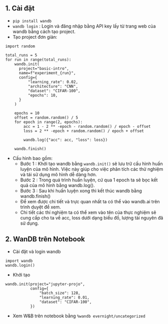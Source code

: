 ## 1. Cài đặt 
- ```pip install wandb```
- ```wandb login``` : Login và đăng nhập bằng API key lấy từ trang web của wandb bằng cách tạo project.
- Tạo project đơn giản:
```
import random

total_runs = 5
for run in range(total_runs):
    wandb.init(
      project="basic-intro",
      name=f"experiment_{run}",
      config={
          "learning_rate": 0.02,
          "architecture": "CNN",
          "dataset": "CIFAR-100",
          "epochs": 10,
      }
    )

    epochs = 10
    offset = random.random() / 5
    for epoch in range(2, epochs):
        acc = 1 - 2 ** -epoch - random.random() / epoch - offset
        loss = 2 ** -epoch + random.random() / epoch + offset

        wandb.log({"acc": acc, "loss": loss})

    wandb.finish()
```
- Cấu hình bao gồm:
	- Bước 1 : Khởi tạo wandb bằng ```wandb.init()``` sẽ lưu trữ cấu hình huấn luyện của mô hình. Việc này giúp cho việc phân tích các thử nghiệm và tái sử dụng mô hình dễ dàng hơn.
	- Bước 2 : Trong quá trình huấn luyện, cứ qua 1 epoch ta sẽ bọc kết quả của mô hình bằng wandb.log().
	- Bước 3 : Sau khi huấn luyện xong thì kết thúc wandb bằng wandb.finish()
	- Để xem được chi tiết và trực quan nhất ta có thể vào wandb.ai trên trình duyệt để xem.
	- Chi tiết các thí nghiệm ta có thể xem vào tên của thực nghiệm sẽ cung cấp cho ta về acc, loss dưới dạng biểu đồ, lượng tài nguyên đã sử dụng.


## 2. WanDB trên Notebook
- Cài đặt và login wandb
```!pip install wandb -qqq
import wandb
wandb.login()
```
- Khởi tạo
```
wandb.init(project="jupyter-projo",
           config={
               "batch_size": 128,
               "learning_rate": 0.01,
               "dataset": "CIFAR-100",
           })
```
- Xem W&B trên notebook bằng 
```%wandb evernight/uncategorized```

















	
